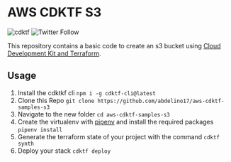 # AWS CDKTF S3

![cdktf](https://img.shields.io/badge/cdktf-0.11.2-informational)
![Twitter Follow](https://img.shields.io/twitter/follow/abdelFare?logoColor=lime&style=social)

This repository contains a basic code to create an s3 bucket using [Cloud Development Kit and Terraform](https://www.terraform.io/cdktf).

## Usage

1. Install the cdktkf cli `npm i -g cdktf-cli@latest`
2. Clone this Repo `git clone https://github.com/abdelino17/aws-cdktf-samples-s3`
3. Navigate to the new folder `cd aws-cdktf-samples-s3`
4. Create the virtualenv with [pipenv](https://pipenv.pypa.io/en/latest/) and install the required packages `pipenv install`
5. Generate the terraform state of your project with the command `cdktf synth`
6. Deploy your stack `cdktf deploy`
